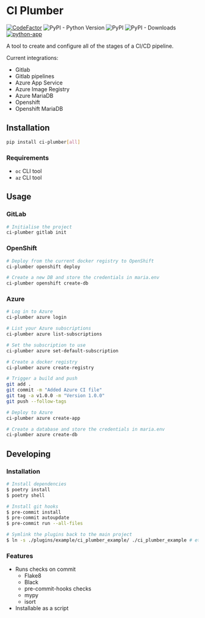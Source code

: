 # CI Plumber

[![CodeFactor](https://www.codefactor.io/repository/github/pbexe/ci-plumber/badge)](https://www.codefactor.io/repository/github/pbexe/ci-plumber) ![PyPI - Python Version](https://img.shields.io/pypi/pyversions/ci-plumber) ![PyPI](https://img.shields.io/pypi/v/ci-plumber) ![PyPI - Downloads](https://img.shields.io/pypi/dm/ci-plumber) [![python-app](https://github.com/pbexe/ci-plumber/actions/workflows/python-app.yml/badge.svg)](https://github.com/pbexe/ci-plumber/actions/workflows/python-app.yml)

A tool to create and configure all of the stages of a CI/CD pipeline.

Current integrations:
- Gitlab
- Gitlab pipelines
- Azure App Service
- Azure Image Registry
- Azure MariaDB
- Openshift
- Openshift MariaDB

## Installation

```sh
pip install ci-plumber[all]
```

### Requirements

- `oc` CLI tool
- `az` CLI tool

## Usage

### GitLab
```sh
# Initialise the project
ci-plumber gitlab init
```

### OpenShift

```sh
# Deploy from the current docker registry to OpenShift
ci-plumber openshift deploy

# Create a new DB and store the credentials in maria.env
ci-plumber openshift create-db
```

### Azure

```sh
# Log in to Azure
ci-plumber azure login

# List your Azure subscriptions
ci-plumber azure list-subscriptions

# Set the subscription to use
ci-plumber azure set-default-subscription

# Create a docker registry
ci-plumber azure create-registry

# Trigger a build and push
git add .
git commit -m "Added Azure CI file"
git tag -a v1.0.0 -m "Version 1.0.0"
git push --follow-tags

# Deploy to Azure
ci-plumber azure create-app

# Create a database and store the credentials in maria.env
ci-plumber azure create-db
```

## Developing

### Installation
```sh
# Install dependencies
$ poetry install
$ poetry shell

# Install git hooks
$ pre-commit install
$ pre-commit autoupdate
$ pre-commit run --all-files

# Symlink the plugins back to the main project
$ ln -s ./plugins/example/ci_plumber_example/ ./ci_plumber_example # etc
```

### Features

- Runs checks on commit
    - Flake8
    - Black
    - pre-commit-hooks checks
    - mypy
    - isort
- Installable as a script
